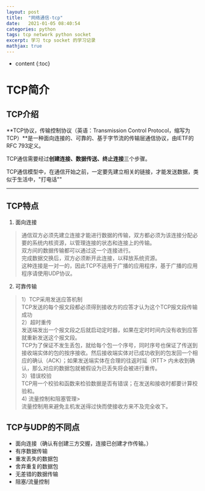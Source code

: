 ```yaml
---
layout: post
title:  "网络通信-tcp"
date:   2021-01-05 08:40:54
categories: python
tags: tcp network python socket
excerpt: 学习 tcp socket 的学习记录
mathjax: true
---
```


* content
{:toc}

# TCP简介
## TCP介绍
**TCP协议，传输控制协议（英语：Transmission Control Protocol，缩写为 TCP）**是一种面向连接的、可靠的、基于字节流的传输层通信协议，由IETF的RFC 793定义。

TCP通信需要经过**创建连接、数据传送、终止连接**三个步骤。

TCP通信模型中，在通信开始之前，一定要先建立相关的链接，才能发送数据，类似于生活中，"打电话""
****
## TCP特点
1. 面向连接<br />
  > 通信双方必须先建立连接才能进行数据的传输，双方都必须为该连接分配必要的系统内核资源，以管理连接的状态和连接上的传输。<br />
  > 双方间的数据传输都可以通过这一个连接进行。<br />
  > 完成数据交换后，双方必须断开此连接，以释放系统资源。<br/>
  > 这种连接是一对一的，因此TCP不适用于广播的应用程序，基于广播的应用程序请使用UDP协议。<br/>

2. 可靠传输<br />
  > 1）TCP采用发送应答机制<br />
  >   TCP发送的每个报文段都必须得到接收方的应答才认为这个TCP报文段传输成功<br />
  > 2）超时重传<br />
  >   发送端发出一个报文段之后就启动定时器，如果在定时时间内没有收到应答就重新发送这个报文段。<br />
  >   TCP为了保证不发生丢包，就给每个包一个序号，同时序号也保证了传送到接收端实体的包的按序接收。然后接收端实体对已成功收到的包发回一个相应的确认（ACK）；如果发送端实体在合理的往返时延（RTT> 内未收到确认，那么对应的数据包就被假设为已丢失将会被进行重传。<br />
  > 3）错误校验<br />
  >   TCP用一个校验和函数来检验数据是否有错误；在发送和接收时都要计算校验和。<br />
  > 4) 流量控制和阻塞管理> <br />
  >   流量控制用来避免主机发送得过快而使接收方来不及完全收下。<br />

## TCP与UDP的不同点
+ 面向连接（确认有创建三方交握，连接已创建才作传输。）
+ 有序数据传输
+ 重发丢失的数据包
+ 舍弃重复的数据包
+ 无差错的数据传输
+ 阻塞/流量控制